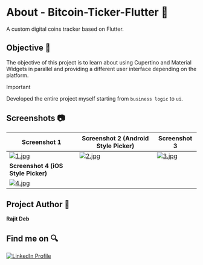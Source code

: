 # About - Bitcoin-Ticker-Flutter 🌟
A custom digital coins tracker based on Flutter.

## Objective 🎯
The objective of this project is to learn about using Cupertino and Material Widgets in parallel and providing a different user interface depending on the platform.

>[!IMPORTANT]
>Developed the entire project myself starting from `business logic` to `ui`.

## Screenshots 📷
| Screenshot 1 | Screenshot 2 (Android Style Picker) | Screenshot 3 |
| ------------ |  ------------ | ------------ |
| [![1.jpg](https://i.postimg.cc/Jn86zL4G/1.jpg)](https://postimg.cc/2qHF0gWD) | [![2.jpg](https://i.postimg.cc/pXr0TkxY/2.jpg)](https://postimg.cc/GH0PgF4H) | [![3.jpg](https://i.postimg.cc/B6hTf98W/3.jpg)](https://postimg.cc/62v2CPLz) |
| **Screenshot 4 (iOS Style Picker)** |
| [![4.jpg](https://i.postimg.cc/Ss5r32tF/4.jpg)](https://postimg.cc/476VhdgB) |

## Project Author 🧑
**Rajit Deb**

## Find me on 🔍
[![LinkedIn Profile](https://img.shields.io/badge/LinkedIn-0077B5?style=for-the-badge&logo=linkedin&logoColor=white)](https://www.linkedin.com/in/imrajit/)
